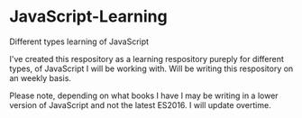 # JavaScript-Learning
Different types learning of JavaScript

I've created this respository as a learning respository pureply for different types, of JavaScript I will be working with. Will be writing this respository on an weekly basis. 

Please note, depending on what books I have I may be writing in a lower version of JavaScript and not the latest ES2016. I will update overtime.